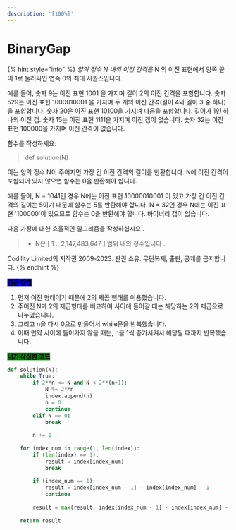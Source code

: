 ```yaml
---
description: '[100%]'
---
```


# BinaryGap

{% hint style="info" %}
_양의 정수 N 내의 이진 간격은_ N 의 이진 표현에서 양쪽 끝이 1로 둘러싸인 연속 0의 최대 시퀀스입니다.

예를 들어, 숫자 9는 이진 표현 1001 을 가지며 길이 2의 이진 간격을 포함합니다. 숫자 529는 이진 표현 1000010001 을 가지며 두 개의 이진 간격(길이 4와 길이 3 중 하나)을 포함합니다. 숫자 20은 이진 표현 10100을 가지며 다음을 포함합니다. 길이가 1인 하나의 이진 갭. 숫자 15는 이진 표현 1111을 가지며 이진 갭이 없습니다. 숫자 32는 이진 표현 100000을 가지며 이진 간격이 없습니다.

함수를 작성하세요:

> def solution(N)

이는 양의 정수 N이 주어지면 가장 긴 이진 간격의 길이를 반환합니다. N에 이진 간격이 포함되어 있지 않으면 함수는 0을 반환해야 합니다.

예를 들어, N = 1041인 경우 N에는 이진 표현 10000010001 이 있고 가장 긴 이진 간격의 길이는 5이기 때문에 함수는 5를 반환해야 합니다. N = 32인 경우 N에는 이진 표현 '100000'이 있으므로 함수는 0을 반환해야 합니다. 바이너리 갭이 없습니다.

다음 가정에 대한 효율적인 알고리즘을 작성하십시오 .

> * N은 \[ 1 .. 2,147,483,647 ] 범위 내의 정수입니다 .



Codility Limited의 저작권 2009-2023. 판권 소유. 무단복제, 출판, 공개를 금지합니다.
{% endhint %}



<mark style="background-color:blue;">**접근 방법**</mark>

1. 먼저 이진 형태이기 때문에 2의 제곱 행태를 이용했습니다.
2. 주어진 N과 2의 제곱형태를 비교하여 사이에 들어갈 때는 해당하는 2의 제곱으로 나누었습니다.
3. 그리고 n을 다시 0으로 만들어서 while문을 반복했습니다.
4. 이때 만약 사이에 들어가지 않을 때는, n을 1씩 증가시켜서 해당될 때까지 반복했습니다.



<mark style="background-color:green;">**내가 작성한 코드**</mark>

```python
def solution(N):
    while True:
        if 2**n <= N and N < 2**(n+1):
            N %= 2**n
            index.append(n)
            n = 0
            continue
        elif N == 0:
            break
    
        n += 1
    
    for index_num in range(1, len(index)):
        if (len(index) == 1):
            result = index[index_num]
            break
        
        if (index_num == 1):
            result = index[index_num - 1] - index[index_num] - 1
            continue
    
        result = max(result, index[index_num - 1] - index[index_num] - 1)
    
    return result
```
